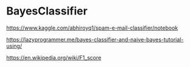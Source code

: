 # BayesClassifier

https://www.kaggle.com/abhiroyq1/spam-e-mail-classifier/notebook

https://lazyprogrammer.me/bayes-classifier-and-naive-bayes-tutorial-using/

https://en.wikipedia.org/wiki/F1_score
